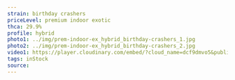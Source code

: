```yaml
---
strain: birthday crashers
priceLevel: premium indoor exotic
thca: 29.9%
profile: hybrid
photo1: ../img/prem-indoor-ex_hybrid_birthday-crashers_1.jpg
photo2: ../img/prem-indoor-ex_hybrid_birthday-crashers_2.jpg
video1: https://player.cloudinary.com/embed/?cloud_name=dcf9dmvo5&public_id=prem-indoor-ex_hybrid_birthday-crashers_dxhxi9&profile=flower
tags: inStock
source:
---
```

